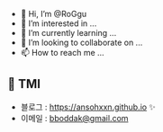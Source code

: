 - 👋 Hi, I’m @RoGgu
- 👀 I’m interested in ...
- 🌱 I’m currently learning ...
- 💞️ I’m looking to collaborate on ...
- 📫 How to reach me ...

## 🌙 TMI

<!--
<a href="https://ansohxxn.github.io/">
    <img src = "https://img.shields.io/badge/MY%20BLOG-yellow?&style=flat&logo=github&logoColor=black" style="height : auto; margin-right : 2px;"/>
</a>
<a href="https://www.youtube.com/channel/UCh2PUxXthHJtfnh03z4pV-Q">
    <img src ="https://img.shields.io/badge/YouTube%20-%23FF0000.svg?&style=flat&logo=YouTube&logoColor=white" style="height : auto;"/>
</a>
-->

- 블로그 : <https://ansohxxn.github.io> ✨
- 이메일 : <bboddak@gmail.com>


<!---
RoGgu/RoGgu is a ✨ special ✨ repository because its `README.md` (this file) appears on your GitHub profile.
You can click the Preview link to take a look at your changes.
--->
